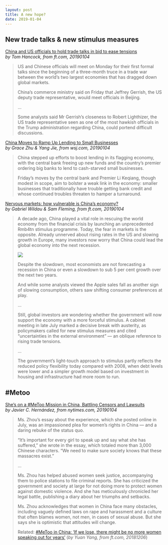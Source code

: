 ```yaml
---
layout: post
title: A new hope?
date: 2019-01-04
---
```


## New trade talks & new stimulus measures

[China and US officials to hold trade talks in bid to ease tensions](https://www.ft.com/content/d6b174de-0fca-11e9-a3aa-118c761d2745) <br> *by Tom Hancock, from ft.com, 20190104*

> US and Chinese officials will meet on Monday for their first formal talks since the beginning of a three-month truce in a trade war between the world’s two largest economies that has dragged down global markets.
>
> China’s commerce ministry said on Friday that Jeffrey Gerrish, the US deputy trade representative, would meet officials in Beijing.
>
> ...
>
> Some analysts said Mr Gerrish’s closeness to Robert Lighthizer, the US trade representative seen as one of the most hawkish officials in the Trump administration regarding China, could portend difficult discussions.

[China Moves to Ramp Up Lending to Small Businesses](https://www.wsj.com/articles/latest-chinese-central-bank-effort-better-than-nothing-analyst-says-11546604229) <br> *by Grace Zhu & Yang Jie, from wsj.com, 20190104*

> China stepped up efforts to boost lending in its flagging economy, with the central bank freeing up new funds and the country’s premier ordering big banks to lend to cash-starved small businesses.
>
> Friday’s moves by the central bank and Premier Li Keqiang, though modest in scope, aim to bolster a weak link in the economy: smaller businesses that traditionally have trouble getting bank credit and whose continued troubles threaten to hamper a turnaround.

[Nervous markets: how vulnerable is China’s economy?](https://www.ft.com/content/5839f5dc-0fdd-11e9-a3aa-118c761d2745) <br> *by Gabriel Wildau & Sam Fleming, from ft.com, 20190104*

> A decade ago, China played a vital role in rescuing the world economy from the financial crisis by launching an unprecedented Rmb4tn stimulus programme. Today, the fear in markets is the opposite. Already unnerved about rising rates in the US and slowing growth in Europe, many investors now worry that China could lead the global economy into the next recession. 
>
> ![](https://www.ft.com/__origami/service/image/v2/images/raw/http%3A%2F%2Fcom.ft.imagepublish.upp-prod-us.s3.amazonaws.com%2Fa65774e8-1022-11e9-a3aa-118c761d2745?source=next&fit=scale-down&quality=highest&width=700)
>
> Despite the slowdown, most economists are not forecasting a recession in China or even a slowdown to sub 5 per cent growth over the next two years.
>
> And while some analysts viewed the Apple sales fall as another sign of slowing consumption, others saw shifting consumer preferences at play. 
>
> ...
>
> Still, global investors are wondering whether the government will now support the economy with a more forceful stimulus. A cabinet meeting in late July marked a decisive break with austerity, as policymakers called for new stimulus measures and cited “uncertainties in the external environment” — an oblique reference to rising trade tensions. 
>
> ...
>
> The government’s light-touch approach to stimulus partly reflects the reduced policy flexibility today compared with 2008, when debt levels were lower and a simpler growth model based on investment in housing and infrastructure had more room to run. 

## \#Metoo

[She’s on a #MeToo Mission in China, Battling Censors and Lawsuits](https://www.nytimes.com/2019/01/04/world/asia/china-zhou-xiaoxuan-metoo.html) <br> *by Javier C. Hernández, from nytimes.com, 20190104*

> Ms. Zhou’s essay about the experience, which she posted online in July, was an impassioned plea for women’s rights in China — and a daring rebuke of the status quo.
>
> “It’s important for every girl to speak up and say what she has suffered,” she wrote in the essay, which totaled more than 3,000 Chinese characters. “We need to make sure society knows that these massacres exist.”
>
> ...
>
> Ms. Zhou has helped abused women seek justice, accompanying them to police stations to file criminal reports. She has criticized the government and society at large for not doing more to protect women against domestic violence. And she has meticulously chronicled her legal battle, publishing a diary about her triumphs and setbacks.
>
> Ms. Zhou acknowledges that women in China face many obstacles, including vaguely defined laws on rape and harassment and a culture that often blames women, not men, in cases of sexual abuse. But she says she is optimistic that attitudes will change.
>
> Related: [#MeToo in China: ‘If we lose, there might be no more women speaking out for years’](https://www.ft.com/content/a0cb1c6a-f825-11e8-af46-2022a0b02a6c) (*by Yuan Yang, from ft.com, 20181206*)
